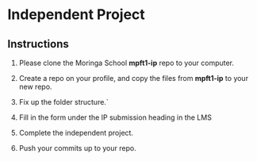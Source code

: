 # Independent Project

## Instructions
  1) Please clone the Moringa School **mpft1-ip** repo to your computer.

  2) Create a repo on your profile, and copy the files from **mpft1-ip** to your new repo.
  
  3) Fix up the folder structure.`

  4) Fill in the form under the IP submission<!--- (http://moringaprep-ft.herokuapp.com/#10.html)---> heading in the LMS

  5) Complete the independent project.
  
  6) Push your commits up to your repo.
